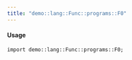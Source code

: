 ```yaml
---
title: "demo::lang::Func::programs::F0"
---
```


#### Usage

`import demo::lang::Func::programs::F0;`


